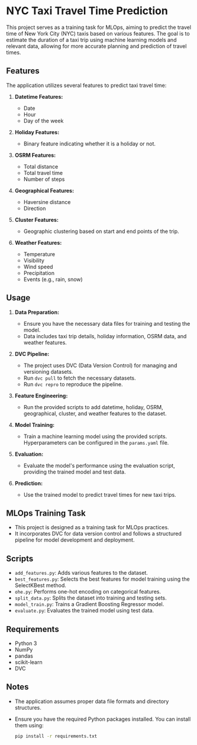 # NYC Taxi Travel Time Prediction

This project serves as a training task for MLOps, aiming to predict the travel time of New York City (NYC) taxis based on various features. The goal is to estimate the duration of a taxi trip using machine learning models and relevant data, allowing for more accurate planning and prediction of travel times.

## Features

The application utilizes several features to predict taxi travel time:

1. **Datetime Features:**
   - Date
   - Hour
   - Day of the week

2. **Holiday Features:**
   - Binary feature indicating whether it is a holiday or not.

3. **OSRM Features:**
   - Total distance
   - Total travel time
   - Number of steps

4. **Geographical Features:**
   - Haversine distance
   - Direction

5. **Cluster Features:**
   - Geographic clustering based on start and end points of the trip.

6. **Weather Features:**
   - Temperature
   - Visibility
   - Wind speed
   - Precipitation
   - Events (e.g., rain, snow)

## Usage

1. **Data Preparation:**
   - Ensure you have the necessary data files for training and testing the model.
   - Data includes taxi trip details, holiday information, OSRM data, and weather features.

2. **DVC Pipeline:**
   - The project uses DVC (Data Version Control) for managing and versioning datasets.
   - Run `dvc pull` to fetch the necessary datasets.
   - Run `dvc repro` to reproduce the pipeline.

3. **Feature Engineering:**
   - Run the provided scripts to add datetime, holiday, OSRM, geographical, cluster, and weather features to the dataset.

4. **Model Training:**
   - Train a machine learning model using the provided scripts. Hyperparameters can be configured in the `params.yaml` file.

5. **Evaluation:**
   - Evaluate the model's performance using the evaluation script, providing the trained model and test data.

6. **Prediction:**
   - Use the trained model to predict travel times for new taxi trips.

## MLOps Training Task

- This project is designed as a training task for MLOps practices.
- It incorporates DVC for data version control and follows a structured pipeline for model development and deployment.

## Scripts

- `add_features.py`: Adds various features to the dataset.
- `best_features.py`: Selects the best features for model training using the SelectKBest method.
- `ohe.py`: Performs one-hot encoding on categorical features.
- `split_data.py`: Splits the dataset into training and testing sets.
- `model_train.py`: Trains a Gradient Boosting Regressor model.
- `evaluate.py`: Evaluates the trained model using test data.

## Requirements

- Python 3
- NumPy
- pandas
- scikit-learn
- DVC

## Notes

- The application assumes proper data file formats and directory structures. 

- Ensure you have the required Python packages installed. You can install them using:

  ```bash
  pip install -r requirements.txt
